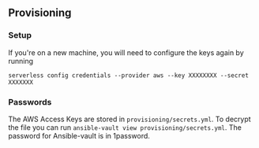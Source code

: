 ## Provisioning

### Setup

If you're on a new machine, you will need to configure the keys again by running

```
serverless config credentials --provider aws --key XXXXXXXX --secret XXXXXXX
```

### Passwords
The AWS Access Keys are stored in `provisioning/secrets.yml`. To decrypt the file you can run `ansible-vault view provisioning/secrets.yml`. The password for Ansible-vault is in 1password.

